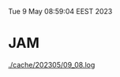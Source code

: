Tue  9 May 08:59:04 EEST 2023
# JAM
<a href='./cache/202305/09_08.log'>./cache/202305/09_08.log</a>
